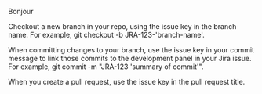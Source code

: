 Bonjour

Checkout a new branch in your repo, using the issue key in the branch name. For example, git checkout -b JRA-123-'branch-name'. 

When committing changes to your branch, use the issue key in your commit message to link those commits to the development panel in your Jira issue. For example, git commit -m "JRA-123 'summary of commit'".

When you create a pull request, use the issue key in the pull request title.